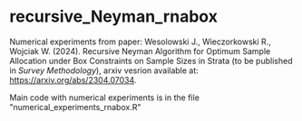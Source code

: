 # recursive_Neyman_rnabox

Numerical experiments from paper:
Wesolowski J., Wieczorkowski R., Wojciak W. (2024).
Recursive Neyman Algorithm for Optimum Sample Allocation under Box Constraints on Sample Sizes in Strata
(to be published in *Survey Methodology*),
arxiv vesrion available at: https://arxiv.org/abs/2304.07034.

Main code with numerical experiments is in the file "numerical_experiments_rnabox.R"
